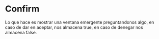 # Confirm

Lo que hace es mostrar una ventana emergente preguntandonos algo, en caso de dar en aceptar, nos almacena true, en caso de denegar nos almacena false.



